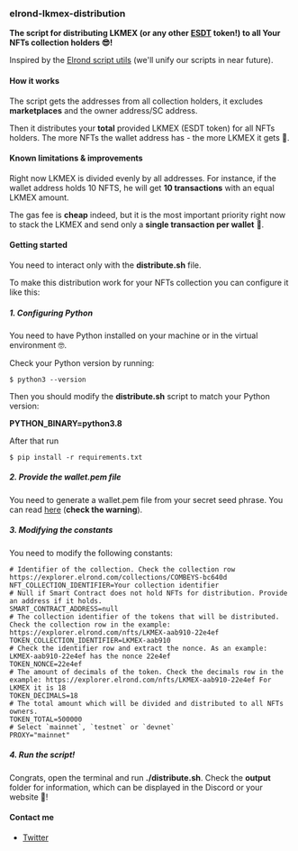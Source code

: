 ### elrond-lkmex-distribution

**The script for distributing LKMEX (or any other [ESDT](https://docs.elrond.com/developers/esdt-tokens/) token!) to all Your NFTs collection holders 😎!**

Inspired by the [Elrond script utils](https://github.com/ElrondNetwork/script-utils) (we'll unify our scripts in near future).

#### How it works
The script gets the addresses from all collection holders, it excludes **marketplaces** and the owner address/SC address.

Then it distributes your **total** provided LKMEX (ESDT token) for all NFTs holders. The more NFTs the wallet address has - the more LKMEX it gets 🤑.

#### Known limitations & improvements

Right now LKMEX is divided evenly by all addresses. For instance, if the wallet address holds 10 NFTS, he will get **10 transactions** with an equal LKMEX amount.

The gas fee is **cheap** indeed, but it is the most important priority right now to stack the LKMEX and send only a **single transaction per wallet** 🧐.

#### Getting started

You need to interact only with the **distribute.sh** file.

To make this distribution work for your NFTs collection you can configure it like this:

##### 1. Configuring Python
You need to have Python installed on your machine or in the virtual environment 🤓.

Check your Python version by running:

```shell
$ python3 --version
```

Then you should modify the **distribute.sh** script to match your Python version: 

**PYTHON_BINARY=python3.8**

After that run

```shell
$ pip install -r requirements.txt
```

##### 2. Provide the wallet.pem file
You need to generate a wallet.pem file from your secret seed phrase. You can read [here](https://docs.elrond.com/sdk-and-tools/erdpy/deriving-the-wallet-pem-file/) (**check the warning**).

##### 3. Modifying the constants

You need to modify the following constants:

```shell
# Identifier of the collection. Check the collection row https://explorer.elrond.com/collections/COMBEYS-bc640d
NFT_COLLECTION_IDENTIFIER=Your collection identifier
# Null if Smart Contract does not hold NFTs for distribution. Provide an address if it holds.
SMART_CONTRACT_ADDRESS=null
# The collection identifier of the tokens that will be distributed. Check the collection row in the example: https://explorer.elrond.com/nfts/LKMEX-aab910-22e4ef
TOKEN_COLLECTION_IDENTIFIER=LKMEX-aab910
# Check the identifier row and extract the nonce. As an example: LKMEX-aab910-22e4ef has the nonce 22e4ef 
TOKEN_NONCE=22e4ef
# The amount of decimals of the token. Check the decimals row in the example: https://explorer.elrond.com/nfts/LKMEX-aab910-22e4ef For LKMEX it is 18
TOKEN_DECIMALS=18
# The total amount which will be divided and distributed to all NFTs owners.
TOKEN_TOTAL=500000
# Select `mainnet`, `testnet` or `devnet`
PROXY="mainnet"
```
##### 4. Run the script!
Congrats, open the terminal and run **./distribute.sh**. Check the **output** folder for information, which can be displayed in the Discord or your website 🥳! 
#### Contact me
- [Twitter](https://twitter.com/wellbranding)
